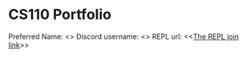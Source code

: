 # CS110 Portfolio
Preferred Name: <<Sam>>
Discord username: <<Sammo419>>
REPL url: <<[The REPL join link](https://replit.com/join/igjgtlrrqm-samuelmontes4)>>


